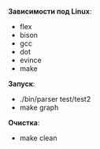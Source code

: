 **Зависимости под Linux**: 
- flex
- bison
- gcc 
- dot
- evince
- make

**Запуск**:
- ./bin/parser test/test2 
- make graph

**Очистка**:
- make clean